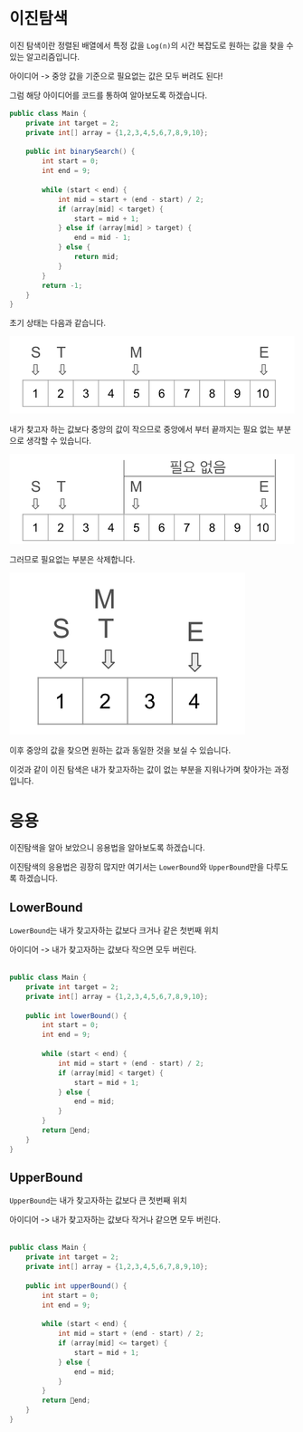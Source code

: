 # 이진탐색

이진 탐색이란 정렬된 배열에서 특정 값을 `Log(n)`의 시간 복잡도로 원하는 값을 찾을 수 있는 알고리즘입니다.

아이디어 -> 중앙 값을 기준으로 필요없는 값은 모두 버려도 된다!

그럼 해당 아이디어를 코드를 통하여 알아보도록 하겠습니다.

```java
public class Main {
	private int target = 2;
	private int[] array = {1,2,3,4,5,6,7,8,9,10};

	public int binarySearch() {
		int start = 0;
		int end = 9;
	
		while (start < end) {
			int mid = start + (end - start) / 2;
			if (array[mid] < target) {
				start = mid + 1;
			} else if (array[mid] > target) {
				end = mid - 1;
			} else {
				return mid;
			}
		}
		return -1;
	}
}
```

초기 상태는 다음과 같습니다.

![img1](./img/binarySearch1.png)

내가 찾고자 하는 값보다 중앙의 값이 작으므로 중앙에서 부터 끝까지는 필요 없는 부분으로 생각할 수 있습니다.

![img2](./img/binarySearch2.png)

그러므로 필요없는 부분은 삭제합니다.

![img3](./img/binarySearch3.png)

이후 중앙의 값을 찾으면 원하는 값과 동일한 것을 보실 수 있습니다.

이것과 같이 이진 탐색은 내가 찾고자하는 값이 없는 부분을 지워나가며 찾아가는 과정입니다.

# 응용

이진탐색을 알아 보았으니 응용법을 알아보도록 하겠습니다.

이진탐색의 응용법은 굉장히 많지만 여기서는 `LowerBound`와 `UpperBound`만을 다루도록 하겠습니다.

## LowerBound

`LowerBound`는 내가 찾고자하는 값보다 크거나 같은 첫번째 위치

아이디어 -> 내가 찾고자하는 값보다 작으면 모두 버린다.

```java

public class Main {
	private int target = 2;
	private int[] array = {1,2,3,4,5,6,7,8,9,10};

	public int lowerBound() {
		int start = 0;
		int end = 9;
	
		while (start < end) {
			int mid = start + (end - start) / 2;
			if (array[mid] < target) {
				start = mid + 1;
			} else {
				end = mid;
			}
		}
		return end;
	}
}

```

## UpperBound

`UpperBound`는 내가 찾고자하는 값보다 큰 첫번째 위치

아이디어 -> 내가 찾고자하는 값보다 작거나 같으면 모두 버린다.

```java

public class Main {
	private int target = 2;
	private int[] array = {1,2,3,4,5,6,7,8,9,10};

	public int upperBound() {
		int start = 0;
		int end = 9;
	
		while (start < end) {
			int mid = start + (end - start) / 2;
			if (array[mid] <= target) {
				start = mid + 1;
			} else {
				end = mid;
			}
		}
		return end;
	}
}

```
